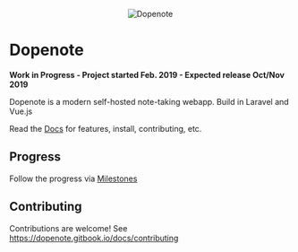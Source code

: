 <p align="center"><img title="Dopenote" alt="Dopenote" src="https://i.imgur.com/nOG6X2B.png"></p>

# Dopenote

**Work in Progress - Project started Feb. 2019 - Expected release Oct/Nov 2019**

Dopenote is a modern self-hosted note-taking webapp. Build in Laravel and Vue.js

Read the [Docs](https://dopenote.gitbook.io/docs/) for features, install, contributing, etc.


## Progress

Follow the progress via [Milestones](https://github.com/xy2z/dopenote/milestones)


## Contributing

Contributions are welcome! See https://dopenote.gitbook.io/docs/contributing
